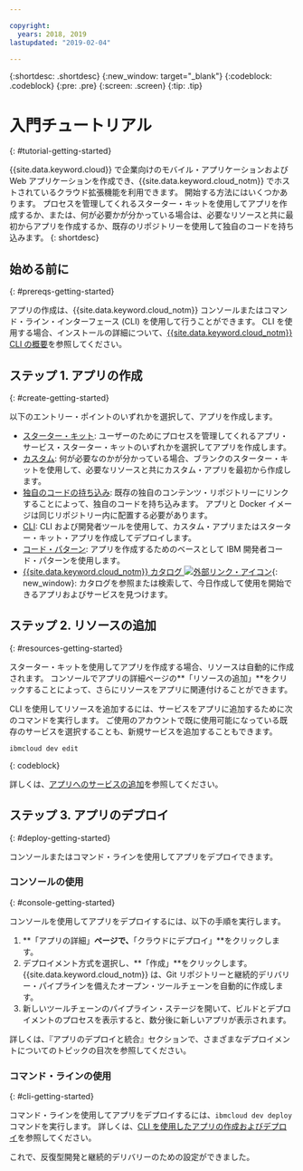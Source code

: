 ```yaml
---

copyright:
  years: 2018, 2019
lastupdated: "2019-02-04"

---
```


{:shortdesc: .shortdesc}
{:new_window: target="_blank"}
{:codeblock: .codeblock}
{:pre: .pre}
{:screen: .screen}
{:tip: .tip}

# 入門チュートリアル
{: #tutorial-getting-started}

{{site.data.keyword.cloud}} で企業向けのモバイル・アプリケーションおよび Web アプリケーションを作成でき、{{site.data.keyword.cloud_notm}} でホストされているクラウド拡張機能を利用できます。 開始する方法にはいくつかあります。 プロセスを管理してくれるスターター・キットを使用してアプリを作成するか、または、何が必要かが分かっている場合は、必要なリソースと共に最初からアプリを作成するか、既存のリポジトリーを使用して独自のコードを持ち込みます。
{: shortdesc}

## 始める前に
{: #prereqs-getting-started}

アプリの作成は、{{site.data.keyword.cloud_notm}} コンソールまたはコマンド・ライン・インターフェース (CLI) を使用して行うことができます。 CLI を使用する場合、インストールの詳細について、[{{site.data.keyword.cloud_notm}} CLI の概要](/docs/cli/index.html)を参照してください。

## ステップ 1. アプリの作成
{: #create-getting-started}

以下のエントリー・ポイントのいずれかを選択して、アプリを作成します。
* [スターター・キット](/docs/apps/tutorials/tutorial_starter-kit.html#tutorial-starterkit): ユーザーのためにプロセスを管理してくれるアプリ・サービス・スターター・キットのいずれかを選択してアプリを作成します。
* [カスタム](/docs/apps/tutorials/tutorial_scratch.html#tutorial-scratch): 何が必要なのかが分かっている場合、ブランクのスターター・キットを使用して、必要なリソースと共にカスタム・アプリを最初から作成します。
* [独自のコードの持ち込み](/docs/apps/tutorials/tutorial_byoc.html#tutorial-byoc): 既存の独自のコンテンツ・リポジトリーにリンクすることによって、独自のコードを持ち込みます。 アプリと Docker イメージは同じリポジトリー内に配置する必要があります。
* [CLI](/docs/apps/create-deploy-cli.html#create-deploy-app-cli): CLI および開発者ツールを使用して、カスタム・アプリまたはスターター・キット・アプリを作成してデプロイします。
* [コード・パターン](/docs/apps/tutorials/tutorial_code-pattern.html#tutorial-codepattern): アプリを作成するためのベースとして IBM 開発者コード・パターンを使用します。
* [{{site.data.keyword.cloud_notm}} カタログ ![外部リンク・アイコン](../icons/launch-glyph.svg "外部リンク・アイコン")](https://cloud.ibm.com/catalog){: new_window}: カタログを参照または検索して、今日作成して使用を開始できるアプリおよびサービスを見つけます。

## ステップ 2. リソースの追加
{: #resources-getting-started}

スターター・キットを使用してアプリを作成する場合、リソースは自動的に作成されます。 コンソールでアプリの詳細ページの**「リソースの追加」**をクリックすることによって、さらにリソースをアプリに関連付けることができます。

CLI を使用してリソースを追加するには、サービスをアプリに追加するために次のコマンドを実行します。 ご使用のアカウントで既に使用可能になっている既存のサービスを選択することも、新規サービスを追加することもできます。 
```
ibmcloud dev edit
```
{: codeblock}

詳しくは、[アプリへのサービスの追加](/docs/apps/reqnsi.html#add-resource)を参照してください。

## ステップ 3. アプリのデプロイ
{: #deploy-getting-started}

コンソールまたはコマンド・ラインを使用してアプリをデプロイできます。

### コンソールの使用
{: #console-getting-started}

コンソールを使用してアプリをデプロイするには、以下の手順を実行します。

1. **「アプリの詳細」**ページで、**「クラウドにデプロイ」**をクリックします。
2. デプロイメント方式を選択し、**「作成」**をクリックします。 {{site.data.keyword.cloud_notm}} は、Git リポジトリーと継続的デリバリー・パイプラインを備えたオープン・ツールチェーンを自動的に作成します。
3. 新しいツールチェーンのパイプライン・ステージを開いて、ビルドとデプロイメントのプロセスを表示すると、数分後に新しいアプリが表示されます。

詳しくは、『アプリのデプロイと統合』セクションで、さまざまなデプロイメントについてのトピックの目次を参照してください。

### コマンド・ラインの使用
{: #cli-getting-started}

コマンド・ラインを使用してアプリをデプロイするには、`ibmcloud dev deploy` コマンドを実行します。 詳しくは、[CLI を使用したアプリの作成およびデプロイ](/docs/apps/create-deploy-cli.html#create-deploy-app-cli)を参照してください。

これで、反復型開発と継続的デリバリーのための設定ができました。
